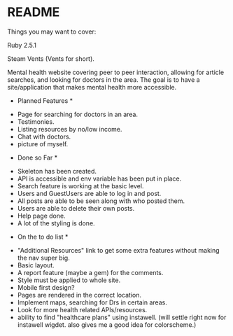 # README

Things you may want to cover:

Ruby 2.5.1

Steam Vents (Vents for short).

Mental health website covering peer to peer interaction, allowing for article searches, and looking for doctors in the area. The goal is to have a site/application that makes mental health more accessible.

* Planned Features *
- Page for searching for doctors in an area.
- Testimonies.
- Listing resources by no/low income.
- Chat with doctors.
- picture of myself.

* Done so Far *
- Skeleton has been created.
- API is accessible and env variable has been put in place.
- Search feature is working at the basic level.
- Users and GuestUsers are able to log in and post.
- All posts are able to be seen along with who posted them.
- Users are able to delete their own posts.
- Help page done.
- A lot of the styling is done.

* On the to do list *
- "Additional Resources" link to get some extra features without making the nav super big.
- Basic layout.
- A report feature (maybe a gem) for the comments.
- Style must be applied to whole site.
- Mobile first design?
- Pages are rendered in the correct location.
- Implement maps, searching for Drs in certain areas.
- Look for more health related APIs/resources.
- ability to find "healthcare plans" using instawell. (will settle right now for instawell wigdet. also gives me a good idea for colorscheme.)
